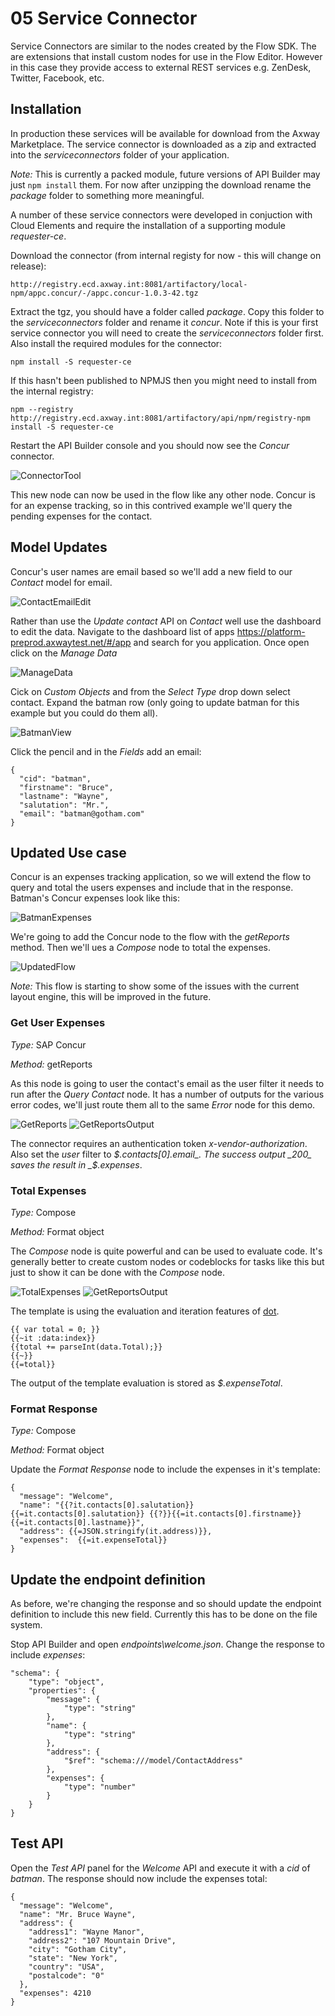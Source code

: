 # 05 Service Connector

Service Connectors are similar to the nodes created by the Flow SDK. The are extensions that install custom nodes for use in the Flow Editor. However in this case they provide access to external REST services e.g. ZenDesk, Twitter, Facebook, etc.

## Installation

In production these services will be available for download from the Axway Marketplace. The service connector is downloaded as a zip and extracted into the _serviceconnectors_ folder of your application.

_Note:_ This is currently a packed module, future versions of API Builder may just ```npm install``` them. For now after unzipping the download rename the _package_ folder to something more meaningful.

A number of these service connectors were developed in conjuction with Cloud Elements and require the installation of a supporting module _requester-ce_.

Download the connector (from internal registy for now - this will change on release):
```
http://registry.ecd.axway.int:8081/artifactory/local-npm/appc.concur/-/appc.concur-1.0.3-42.tgz
```

Extract the tgz, you should have a folder called _package_. Copy this folder to the _serviceconnectors_ folder and rename it _concur_. Note if this is your first service connector you will need to create the _serviceconnectors_ folder first. Also install the required modules for the connector:

```
npm install -S requester-ce
```

If this hasn't been published to NPMJS then you might need to install from the internal registry:

```
npm --registry http://registry.ecd.axway.int:8081/artifactory/api/npm/registry-npm install -S requester-ce
```

Restart the API Builder console and you should now see the _Concur_ connector.

![ConnectorTool](./imgs/ConnectorTool.png)

This new node can now be used in the flow like any other node. Concur is for an expense tracking, so in this contrived example we'll query the pending expenses for the contact.

## Model Updates

Concur's user names are email based so we'll add a new field to our _Contact_ model for email.

![ContactEmailEdit](./imgs/ContactEmailEdit.png)

Rather than use the _Update contact_ API on _Contact_ well use the dashboard to edit the data. Navigate to the dashboard list of apps https://platform-preprod.axwaytest.net/#/app and search for you application. Once open click on the _Manage Data_

![ManageData](./imgs/ManageData.png)

Cick on _Custom Objects_ and from the _Select Type_ drop down select contact. Expand the batman row (only going to update batman for this example but you could do them all).

![BatmanView](./imgs/BatmanView.png)

Click the pencil and in the _Fields_ add an email:

```
{
  "cid": "batman",
  "firstname": "Bruce",
  "lastname": "Wayne",
  "salutation": "Mr.",
  "email": "batman@gotham.com"
}
```

## Updated Use case

Concur is an expenses tracking application, so we will extend the flow to query and total the users expenses and include that in the response. Batman's Concur expenses look like this:

![BatmanExpenses](./imgs/BatmanExpenses.png)

We're going to add the Concur node to the flow with the _getReports_ method. Then we'll ues a _Compose_ node to total the expenses.

![UpdatedFlow](./imgs/UpdatedFlow.png)

*Note:* This flow is starting to show some of the issues with the current layout engine, this will be improved in the future.

### Get User Expenses
*Type:* SAP Concur

*Method:* getReports

As this node is going to user the contact's email as the user filter it needs to run after the _Query Contact_ node. It has a number of outputs for the various error codes, we'll just route them all to the same _Error_ node for this demo.

![GetReports](./imgs/GetReports.png) ![GetReportsOutput](./imgs/GetReportsOutput.png)

The connector requires an authentication token _x-vendor-authorization_. Also set the _user_ filter to _$.contacts[0].email_. The success output _200_ saves the result in _$.expenses_.


### Total Expenses
*Type:* Compose

*Method:* Format object

The _Compose_ node is quite powerful and can be used to evaluate code. It's generally better to create custom nodes or codeblocks for tasks like this but just to show it can be done with the _Compose_ node.

![TotalExpenses](./imgs/TotalExpenses.png) ![GetReportsOutput](./imgs/TotalExpensesOutput.png)

The template is using the evaluation and iteration features of [dot](http://olado.github.io/doT/).

```
{{ var total = 0; }}
{{~it :data:index}}
{{total += parseInt(data.Total);}}
{{~}}
{{=total}}
```

The output of the template evaluation is stored as _$.expenseTotal_.


### Format Response
*Type:* Compose

*Method:* Format object

Update the _Format Response_ node to include the expenses in it's template:

```
{
  "message": "Welcome",
  "name": "{{?it.contacts[0].salutation}}{{=it.contacts[0].salutation}} {{?}}{{=it.contacts[0].firstname}} {{=it.contacts[0].lastname}}",
  "address": {{=JSON.stringify(it.address)}},
  "expenses":  {{=it.expenseTotal}}
}
```

## Update the endpoint definition

As before, we're changing the response and so should update the endpoint definition to include this new field. Currently this has to be done on the file system.

Stop API Builder and open  _endpoints\welcome.json_. Change the response to include _expenses_:

```
"schema": {
	"type": "object",
	"properties": {
		"message": {
			"type": "string"
		},
		"name": {
			"type": "string"
		},
		"address": {
			"$ref": "schema:///model/ContactAddress"
		},
		"expenses": {
			"type": "number"
		}
	}
}
```

## Test API

Open the _Test API_ panel for the _Welcome_ API and execute it with a _cid_ of _batman_. The response should now include the expenses total:

```
{
  "message": "Welcome",
  "name": "Mr. Bruce Wayne",
  "address": {
    "address1": "Wayne Manor",
    "address2": "107 Mountain Drive",
    "city": "Gotham City",
    "state": "New York",
    "country": "USA",
    "postalcode": "0"
  },
  "expenses": 4210
}
```
